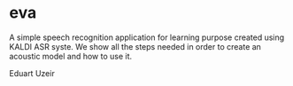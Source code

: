 # eva
A simple speech recognition application for learning purpose created using KALDI ASR syste.
We show all the steps needed in order to create an acoustic model and how to use it.

Eduart Uzeir
